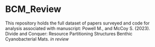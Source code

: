 # BCM_Review
This repository holds the full dataset of papers surveyed and code for analysis associated with manuscript:
Powell M., and McCoy S. (2023). Divide and Conquer: Resource Partitioning Structures Benthic Cyanobacterial Mats. _in review_
